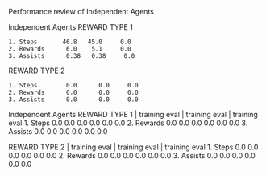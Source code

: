 Performance review of Independent Agents 

<!-- WITH LSTM       0.0    0.01           -0.03 -->
Independent Agents 
REWARD TYPE 1 
                   
    1. Steps       46.8   45.0     0.0 
    2. Rewards      6.0    5.1     0.0 
    3. Assists      0.38   0.38     0.0 

REWARD TYPE 2
                   
    1. Steps        0.0      0.0     0.0 
    2. Rewards      0.0      0.0     0.0  
    3. Assists      0.0      0.0     0.0 



<!-- WITHOUT LSTM       0.0             -0.01           -0.03 -->
Independent Agents 
REWARD TYPE 1 
                  | training eval | training eval | training eval 
    1. Steps        0.0      0.0     0.0     0.0     0.0       0.0 
    2. Rewards      0.0      0.0     0.0     0.0     0.0       0.0
    3. Assists      0.0      0.0     0.0     0.0     0.0       0.0

REWARD TYPE 2
                  | training eval | training eval | training eval 
    1. Steps        0.0      0.0     0.0     0.0     0.0       0.0
    2. Rewards      0.0      0.0     0.0     0.0     0.0       0.0 
    3. Assists      0.0      0.0     0.0     0.0     0.0       0.0

